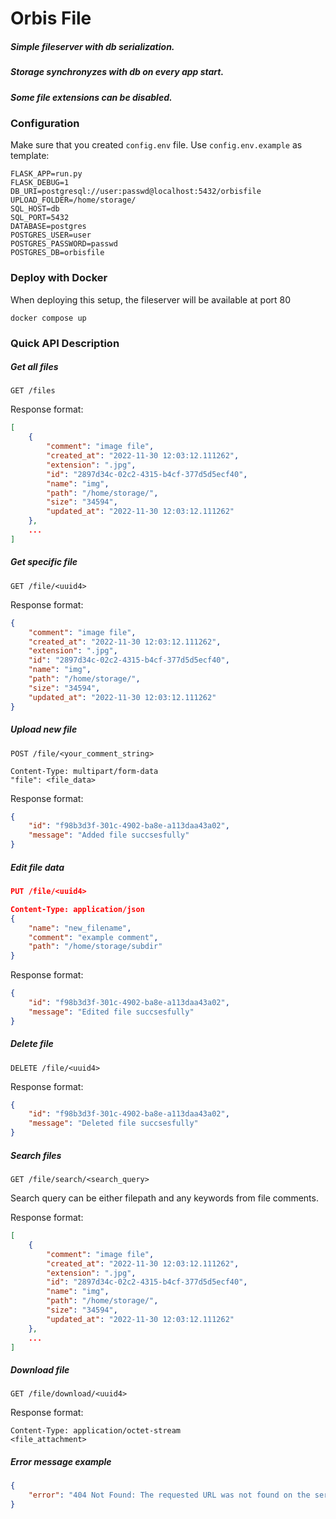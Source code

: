 # Orbis File
##### Simple fileserver with db serialization.
##### Storage synchronyzes with db on every app start.
##### Some file extensions can be disabled.

### Configuration

Make sure that you created `config.env` file. 
Use `config.env.example` as template:

```dosini
FLASK_APP=run.py
FLASK_DEBUG=1
DB_URI=postgresql://user:passwd@localhost:5432/orbisfile
UPLOAD_FOLDER=/home/storage/
SQL_HOST=db
SQL_PORT=5432
DATABASE=postgres
POSTGRES_USER=user
POSTGRES_PASSWORD=passwd
POSTGRES_DB=orbisfile
```

### Deploy with Docker

When deploying this setup, the fileserver will be available at port 80

`docker compose up`

### Quick API Description

##### Get all files

```
GET /files
```

Response format:
```json
[
    {
        "comment": "image file",
        "created_at": "2022-11-30 12:03:12.111262",
        "extension": ".jpg",
        "id": "2897d34c-02c2-4315-b4cf-377d5d5ecf40",
        "name": "img",
        "path": "/home/storage/",
        "size": "34594",
        "updated_at": "2022-11-30 12:03:12.111262"
    },
    ...
]
```

##### Get specific file

```
GET /file/<uuid4>
```

Response format:
```json
{
    "comment": "image file",
    "created_at": "2022-11-30 12:03:12.111262",
    "extension": ".jpg",
    "id": "2897d34c-02c2-4315-b4cf-377d5d5ecf40",
    "name": "img",
    "path": "/home/storage/",
    "size": "34594",
    "updated_at": "2022-11-30 12:03:12.111262"
}
```

##### Upload new file

```
POST /file/<your_comment_string>

Content-Type: multipart/form-data
"file": <file_data>
```

Response format:
```json
{
    "id": "f98b3d3f-301c-4902-ba8e-a113daa43a02",
    "message": "Added file succsesfully"
}
```

##### Edit file data

```json
PUT /file/<uuid4>

Content-Type: application/json
{
    "name": "new_filename",
    "comment": "example comment",
    "path": "/home/storage/subdir"
}
```

Response format:
```json
{
    "id": "f98b3d3f-301c-4902-ba8e-a113daa43a02",
    "message": "Edited file succsesfully"
}
```

##### Delete file

```
DELETE /file/<uuid4>
```

Response format:
```json
{
    "id": "f98b3d3f-301c-4902-ba8e-a113daa43a02",
    "message": "Deleted file succsesfully"
}
```

##### Search files

```
GET /file/search/<search_query>
```
Search query can be either filepath and any keywords from file comments.

Response format:
```json
[
    {
        "comment": "image file",
        "created_at": "2022-11-30 12:03:12.111262",
        "extension": ".jpg",
        "id": "2897d34c-02c2-4315-b4cf-377d5d5ecf40",
        "name": "img",
        "path": "/home/storage/",
        "size": "34594",
        "updated_at": "2022-11-30 12:03:12.111262"
    },
    ...
]
```

##### Download file

```
GET /file/download/<uuid4>
```

Response format:
```
Content-Type: application/octet-stream
<file_attachment>
```

##### Error message example

```json
{
    "error": "404 Not Found: The requested URL was not found on the server. If you entered the URL manually please check your spelling and try again."
}
```